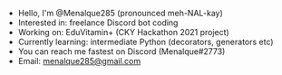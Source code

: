 - Hello, I'm @Menalque285 (pronounced meh-NAL-kay)
- Interested in: freelance Discord bot coding 
- Working on: EduVitamin+ (CKY Hackathon 2021 project) 
- Currently learning: intermediate Python (decorators, generators etc)
- You can reach me fastest on Discord (Menalque#2773)
- Email: menalque285@gmail.com

<!---
Menalque285/Menalque285 is a ✨ special ✨ repository because its `README.md` (this file) appears on your GitHub profile.
You can click the Preview link to take a look at your changes.
--->
